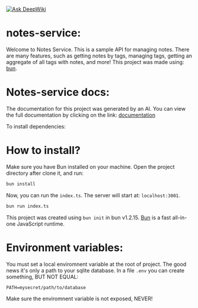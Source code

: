 [![Ask DeepWiki](https://deepwiki.com/badge.svg)](https://deepwiki.com/Zafkiel45/notes-service)
# notes-service:
Welcome to Notes Service. This is a sample API for managing notes. There are many features, such as getting notes by tags, managing tags, getting an aggregate of all tags with notes, and more! This project was made using: [bun](https://x.com/bunjavascript). 

# Notes-service docs:
The documentation for this project was generated by an AI. You can view the full documentation by clicking on the link:
[documentation](https://deepwiki.com/Zafkiel45/notes-service)

To install dependencies:

# How to install? 
Make sure you have Bun installed on your machine. Open the project directory after clone it, and run: 
```bash
bun install
```
Now, you can run the `index.ts`. The server will start at: `localhost:3001`.
```bash
bun run index.ts
```
This project was created using `bun init` in bun v1.2.15. [Bun](https://bun.sh) is a fast all-in-one JavaScript runtime.
# Environment variables:
You must set a local enviromnent variable at the root of project. The good news it's only a path to your sqlite database. In a file `.env` you can create something, BUT NOT EQUAL:
```env
PATH=mysecret/path/to/database
```
Make sure the enviromnent variable is not exposed, NEVER!
